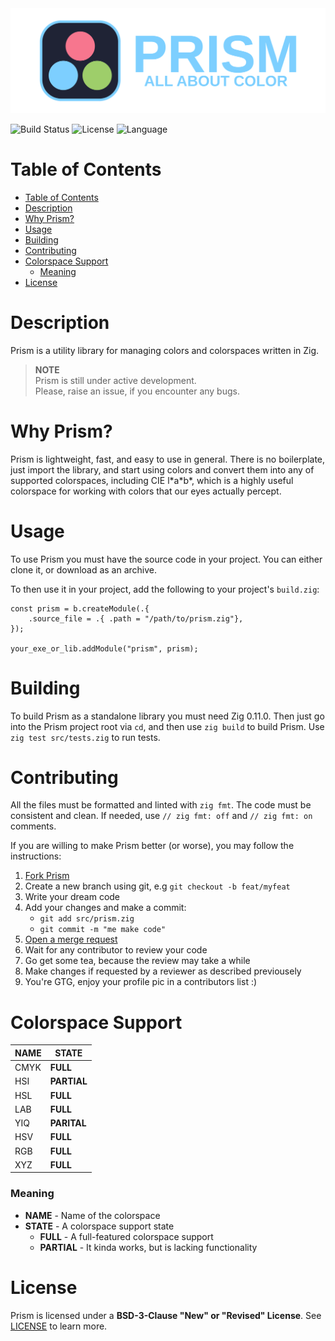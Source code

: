 <img src="common/assets/Prism_Banner.svg"/>

![Build Status][proj-build-status]
![License][proj-license]
![Language][proj-lang]

# Table of Contents
- [Table of Contents](#table-of-contents)
- [Description](#description)
- [Why Prism?](#why-prism)
- [Usage](#usage)
- [Building](#building)
- [Contributing](#contributing)
- [Colorspace Support](#colorspace-support)
    - [Meaning](#meaning)
- [License](#license)

# Description

Prism is a utility library for managing colors and colorspaces written in Zig.

> **NOTE**  
> Prism is still under active development.  
> Please, raise an issue, if you encounter any bugs.

# Why Prism?
Prism is lightweight, fast, and easy to use in general. There is no boilerplate, just import the library, and start using colors and convert them into any of supported colorspaces, including CIE l\*a\*b\*, which is a highly useful colorspace for working with colors that our eyes actually percept.

# Usage
To use Prism you must have the source code in your project. You can either clone it, or download as an archive.  

To then use it in your project, add the following to your project's `build.zig`:

```zig
const prism = b.createModule(.{
    .source_file = .{ .path = "/path/to/prism.zig"},
});

your_exe_or_lib.addModule("prism", prism);
```

# Building
To build Prism as a standalone library you must need Zig 0.11.0. Then just go into the Prism project root via `cd`, and then use `zig build` to build Prism. Use `zig test src/tests.zig` to run tests.

# Contributing
All the files must be formatted and linted with `zig fmt`. The code must be consistent and clean. If needed, use `// zig fmt: off` and `// zig fmt: on` comments.

If you are willing to make Prism better (or worse), you may follow the instructions:

1. [Fork Prism](https://github.com/nitrogenez/prism/fork)
2. Create a new branch using git, e.g `git checkout -b feat/myfeat`
3. Write your dream code
4. Add your changes and make a commit:
   + `git add src/prism.zig`
   + `git commit -m "me make code"`
5. [Open a merge request](https://github.com/nitrogenez/prism/compare)
6. Wait for any contributor to review your code
7. Go get some tea, because the review may take a while
8. Make changes if requested by a reviewer as described previousely
9. You're GTG, enjoy your profile pic in a contributors list :)

# Colorspace Support
| NAME | STATE       |
| ---- | ----------- |
| CMYK | **FULL**    |
| HSI  | **PARTIAL** |
| HSL  | **FULL**    |
| LAB  | **FULL**    |
| YIQ  | **PARITAL** |
| HSV  | **FULL**    |
| RGB  | **FULL**    |
| XYZ  | **FULL**    |

### Meaning
+ **NAME** - Name of the colorspace
+ **STATE** - A colorspace support state
  + **FULL** - A full-featured colorspace support
  + **PARTIAL** - It kinda works, but is lacking functionality

# License
Prism is licensed under a **BSD-3-Clause "New" or "Revised" License**. See [LICENSE](LICENSE) to learn more.


[proj-lang]: https://img.shields.io/badge/_-pure_zig-blue?style=flat-square&logo=zig&logoColor=white&labelColor=1f2335&color=7dcfff
[proj-license]: https://img.shields.io/github/license/nitrogenez/prism?style=flat-square&logo=freebsd&labelColor=1f2335&color=7dcfff
[proj-build-status]: https://img.shields.io/github/actions/workflow/status/nitrogenez/prism/ci.yml?style=flat-square&logo=github&labelColor=1f2335
